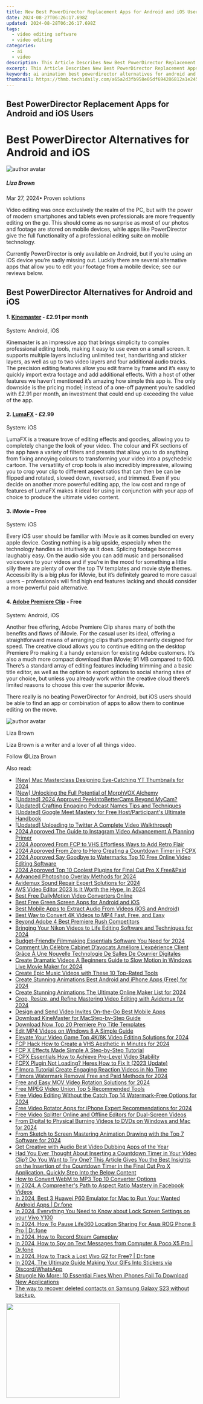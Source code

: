 ```yaml
---
title: New Best PowerDirector Replacement Apps for Android and iOS Users
date: 2024-08-27T06:26:17.698Z
updated: 2024-08-28T06:26:17.698Z
tags: 
  - video editing software
  - video editing
categories: 
  - ai
  - video
description: This Article Describes New Best PowerDirector Replacement Apps for Android and iOS Users
excerpt: This Article Describes New Best PowerDirector Replacement Apps for Android and iOS Users
keywords: ai animation best powerdirector alternatives for android and ios,best reaction video editing apps for ios and android users,the best powerdirector replacements for android and ios users,best powerdirector alternatives for android and ios,10 best meme generator apps for android and ios,best powerdirector replacement apps for android and ios users,the funniest meme maker apps for android and ios users
thumbnail: https://thmb.techidaily.com/a65a2d3fb958e05df694286812a1e2454a9d6c6ff463421241eb49561be7ce4c.jpg
---
```


## Best PowerDirector Replacement Apps for Android and iOS Users

# Best PowerDirector Alternatives for Android and iOS

![author avatar](https://lh5.googleusercontent.com/-AIMmjowaFs4/AAAAAAAAAAI/AAAAAAAAABc/Y5UmwDaI7HU/s250-c-k/photo.jpg)

##### Liza Brown

 Mar 27, 2024• Proven solutions

Video editing was once exclusively the realm of the PC, but with the power of modern smartphones and tablets even professionals are more frequently editing on the go. This should come as no surprise as most of our photos and footage are stored on mobile devices, while apps like PowerDirector give the full functionality of a professional editing suite on mobile technology.

Currently PowerDirector is only available on Android, but if you’re using an iOS device you’re sadly missing out. Luckily there are several alternative apps that allow you to edit your footage from a mobile device; see our reviews below.

## Best PowerDirector Alternatives for Android and iOS

#### 1\. [Kinemaster](https://www.kinemaster.com/index.php?lang=en) \- £2.91 per month

System: Android, iOS

Kinemaster is an impressive app that brings simplicity to complex professional editing tools, making it easy to use even on a small screen. It supports multiple layers including unlimited text, handwriting and sticker layers, as well as up to two video layers and four additional audio tracks. The precision editing features allow you edit frame by frame and it’s easy to quickly import extra footage and add additional effects. With a host of other features we haven’t mentioned it’s amazing how simple this app is. The only downside is the pricing model; instead of a one-off payment you’re saddled with £2.91 per month, an investment that could end up exceeding the value of the app.

#### 2\. [LumaFX](https://luma-touch.com/lumafx/) \- £2.99

System: iOS

LumaFX is a treasure trove of editing effects and goodies, allowing you to completely change the look of your video. The colour and FX sections of the app have a variety of filters and presets that allow you to do anything from fixing annoying colours to transforming your video into a psychedelic cartoon. The versatility of crop tools is also incredibly impressive, allowing you to crop your clip to different aspect ratios that can then be can be flipped and rotated, slowed down, reversed, and trimmed. Even if you decide on another more powerful editing app, the low cost and range of features of LumaFX makes it ideal for using in conjunction with your app of choice to produce the ultimate video content.

#### 3\. iMovie – Free

System: iOS

Every iOS user should be familiar with iMovie as it comes bundled on every apple device. Costing nothing is a big upside, especially when the technology handles as intuitively as it does. Splicing footage becomes laughably easy. On the audio side you can add music and personalised voiceovers to your videos and if you’re in the mood for something a little silly there are plenty of over the top TV templates and movie style themes. Accessibility is a big plus for iMovie, but it’s definitely geared to more casual users – professionals will find high end features lacking and should consider a more powerful paid alternative.

#### 4\. [Adobe Premiere Clip](https://www.adobe.com/products/premiere-clip.html) \- Free

System: Android, iOS

Another free offering, Adobe Premiere Clip shares many of both the benefits and flaws of iMovie. For the casual user its ideal, offering a straightforward means of arranging clips that’s predominantly designed for speed. The creative cloud allows you to continue editing on the desktop Premiere Pro making it a handy extension for existing Adobe customers. It’s also a much more compact download than iMovie; 91 MB compared to 600\. There’s a standard array of editing features including trimming and a basic title editor, as well as the option to export options to social sharing sites of your choice, but unless you already work within the creative cloud there’s limited reasons to choose this over the superior iMovie.

There really is no beating PowerDirector for Android, but iOS users should be able to find an app or combination of apps to allow them to continue editing on the move.

![author avatar](https://lh5.googleusercontent.com/-AIMmjowaFs4/AAAAAAAAAAI/AAAAAAAAABc/Y5UmwDaI7HU/s250-c-k/photo.jpg)

Liza Brown

Liza Brown is a writer and a lover of all things video.

Follow @Liza Brown

<span class="atpl-alsoreadstyle">Also read:</span>
<div><ul>
<li><a href="https://youtube-data.techidaily.com/ac-masterclass-designing-eye-catching-yt-thumbnails-for-2024/"><u>[New] Mac Masterclass  Designing Eye-Catching YT Thumbnails for 2024</u></a></li>
<li><a href="https://some-skills.techidaily.com/new-unlocking-the-full-potential-of-morphvox-alchemy/"><u>[New] Unlocking the Full Potential of MorphVOX Alchemy</u></a></li>
<li><a href="https://screen-sharing-recording.techidaily.com/updated-2024-approved-peekintobettercams-beyond-mycam/"><u>[Updated] 2024 Approved  PeekIntoBetterCams  Beyond MyCam?</u></a></li>
<li><a href="https://extra-information.techidaily.com/updated-crafting-engaging-podcast-names-tips-and-techniques/"><u>[Updated] Crafting Engaging Podcast Names  Tips and Techniques</u></a></li>
<li><a href="https://desktop-recording.techidaily.com/updated-google-meet-mastery-for-free-hostparticipants-ultimate-handbook/"><u>[Updated] Google Meet Mastery for Free  Host/Participant's Ultimate Handbook</u></a></li>
<li><a href="https://twitter-videos.techidaily.com/updated-uploading-to-twitter-a-complete-video-walkthrough/"><u>[Updated] Uploading to Twitter  A Complete Video Walkthrough</u></a></li>
<li><a href="https://instagram-video-recordings.techidaily.com/2024-approved-the-guide-to-instagram-video-advancement-a-planning-primer/"><u>2024 Approved  The Guide to Instagram Video Advancement  A Planning Primer</u></a></li>
<li><a href="https://ai-vdieo-software.techidaily.com/2024-approved-from-fcp-to-vhs-effortless-ways-to-add-retro-flair/"><u>2024 Approved From FCP to VHS Effortless Ways to Add Retro Flair</u></a></li>
<li><a href="https://ai-vdieo-software.techidaily.com/2024-approved-from-zero-to-hero-creating-a-countdown-timer-in-fcpx/"><u>2024 Approved From Zero to Hero Creating a Countdown Timer in FCPX</u></a></li>
<li><a href="https://ai-vdieo-software.techidaily.com/2024-approved-say-goodbye-to-watermarks-top-10-free-online-video-editing-software/"><u>2024 Approved Say Goodbye to Watermarks Top 10 Free Online Video Editing Software</u></a></li>
<li><a href="https://ai-vdieo-software.techidaily.com/2024-approved-top-10-coolest-plugins-for-final-cut-pro-x-freeandpaid/"><u>2024 Approved Top 10 Coolest Plugins for Final Cut Pro X Free&Paid</u></a></li>
<li><a href="https://extra-information.techidaily.com/advanced-photoshop-overlay-methods-for-2024/"><u>Advanced Photoshop Overlay Methods for 2024</u></a></li>
<li><a href="https://ai-vdieo-software.techidaily.com/avidemux-sound-repair-expert-solutions-for-2024/"><u>Avidemux Sound Repair Expert Solutions for 2024</u></a></li>
<li><a href="https://ai-vdieo-software.techidaily.com/avs-video-editor-2023-is-it-worth-the-hype-in-2024/"><u>AVS Video Editor 2023 Is It Worth the Hype, In 2024</u></a></li>
<li><a href="https://ai-vdieo-software.techidaily.com/best-free-dailymotion-video-converters-online/"><u>Best Free DailyMotion Video Converters Online</u></a></li>
<li><a href="https://ai-vdieo-software.techidaily.com/best-free-green-screen-apps-for-android-and-ios/"><u>Best Free Green Screen Apps for Android and iOS</u></a></li>
<li><a href="https://ai-vdieo-software.techidaily.com/best-mobile-apps-to-extract-audio-from-videos-ios-and-android/"><u>Best Mobile Apps to Extract Audio From Videos (iOS and Android)</u></a></li>
<li><a href="https://ai-vdieo-software.techidaily.com/best-way-to-convert-4k-videos-to-mp4-fast-free-and-easy/"><u>Best Way to Convert 4K Videos to MP4 Fast, Free, and Easy</u></a></li>
<li><a href="https://ai-vdieo-software.techidaily.com/beyond-adobe-4-best-premiere-rush-competitors/"><u>Beyond Adobe 4 Best Premiere Rush Competitors</u></a></li>
<li><a href="https://ai-vdieo-software.techidaily.com/bringing-your-nikon-videos-to-life-editing-software-and-techniques-for-2024/"><u>Bringing Your Nikon Videos to Life Editing Software and Techniques for 2024</u></a></li>
<li><a href="https://ai-vdieo-software.techidaily.com/budget-friendly-filmmaking-essentials-software-you-need-for-2024/"><u>Budget-Friendly Filmmaking Essentials Software You Need for 2024</u></a></li>
<li><a href="https://discover-alternatives.techidaily.com/comment-un-celebre-cabinet-davocats-ameliore-lexperience-client-grace-a-une-nouvelle-technologie-de-salles-de-courrier-digitales/"><u>Comment Un Célèbre Cabinet D’avocats Améliore L'expérience Client Grâce À Une Nouvelle Technologie De Salles De Courrier Digitales</u></a></li>
<li><a href="https://ai-vdieo-software.techidaily.com/create-dramatic-videos-a-beginners-guide-to-slow-motion-in-windows-live-movie-maker-for-2024/"><u>Create Dramatic Videos A Beginners Guide to Slow Motion in Windows Live Movie Maker for 2024</u></a></li>
<li><a href="https://ai-vdieo-software.techidaily.com/create-epic-music-videos-with-these-10-top-rated-tools/"><u>Create Epic Music Videos with These 10 Top-Rated Tools</u></a></li>
<li><a href="https://ai-vdieo-software.techidaily.com/create-stunning-animations-best-android-and-iphone-apps-free-for-2024/"><u>Create Stunning Animations Best Android and iPhone Apps (Free) for 2024</u></a></li>
<li><a href="https://ai-vdieo-software.techidaily.com/create-stunning-animations-the-ultimate-online-maker-list-for-2024/"><u>Create Stunning Animations The Ultimate Online Maker List for 2024</u></a></li>
<li><a href="https://ai-vdieo-software.techidaily.com/crop-resize-and-refine-mastering-video-editing-with-avidemux-for-2024/"><u>Crop, Resize, and Refine Mastering Video Editing with Avidemux for 2024</u></a></li>
<li><a href="https://ai-vdieo-software.techidaily.com/design-and-send-video-invites-on-the-go-best-mobile-apps/"><u>Design and Send Video Invites On-the-Go Best Mobile Apps</u></a></li>
<li><a href="https://ai-vdieo-software.techidaily.com/download-kinemaster-for-macstep-by-step-guide/"><u>Download KineMaster for MacStep-by-Step Guide</u></a></li>
<li><a href="https://ai-vdieo-software.techidaily.com/download-now-top-20-premiere-pro-title-templates/"><u>Download Now Top 20 Premiere Pro Title Templates</u></a></li>
<li><a href="https://ai-vdieo-software.techidaily.com/edit-mp4-videos-on-windows-8-a-simple-guide/"><u>Edit MP4 Videos on Windows 8 A Simple Guide</u></a></li>
<li><a href="https://ai-vdieo-software.techidaily.com/elevate-your-video-game-top-4k8k-video-editing-solutions-for-2024/"><u>Elevate Your Video Game Top 4K/8K Video Editing Solutions for 2024</u></a></li>
<li><a href="https://ai-vdieo-software.techidaily.com/fcp-hack-how-to-create-a-vhs-aesthetic-in-minutes-for-2024/"><u>FCP Hack How to Create a VHS Aesthetic in Minutes for 2024</u></a></li>
<li><a href="https://ai-vdieo-software.techidaily.com/fcp-x-effects-made-simple-a-step-by-step-tutorial/"><u>FCP X Effects Made Simple A Step-by-Step Tutorial</u></a></li>
<li><a href="https://ai-vdieo-software.techidaily.com/fcpx-essentials-how-to-achieve-pro-level-video-stability/"><u>FCPX Essentials How to Achieve Pro-Level Video Stability</u></a></li>
<li><a href="https://ai-vdieo-software.techidaily.com/fcpx-plugin-not-loading-heres-how-to-fix-it-2023-update/"><u>FCPX Plugin Not Loading? Heres How to Fix It (2023 Update)</u></a></li>
<li><a href="https://ai-vdieo-software.techidaily.com/filmora-tutorial-create-engaging-reaction-videos-in-no-time/"><u>Filmora Tutorial Create Engaging Reaction Videos in No Time</u></a></li>
<li><a href="https://ai-vdieo-software.techidaily.com/filmora-watermark-removal-free-and-paid-methods-for-2024/"><u>Filmora Watermark Removal Free and Paid Methods for 2024</u></a></li>
<li><a href="https://ai-vdieo-software.techidaily.com/free-and-easy-mov-video-rotation-solutions-for-2024/"><u>Free and Easy MOV Video Rotation Solutions for 2024</u></a></li>
<li><a href="https://ai-vdieo-software.techidaily.com/free-mpeg-video-union-top-5-recommended-tools/"><u>Free MPEG Video Union Top 5 Recommended Tools</u></a></li>
<li><a href="https://ai-vdieo-software.techidaily.com/free-video-editing-without-the-catch-top-14-watermark-free-options-for-2024/"><u>Free Video Editing Without the Catch Top 14 Watermark-Free Options for 2024</u></a></li>
<li><a href="https://ai-vdieo-software.techidaily.com/free-video-rotator-apps-for-iphone-expert-recommendations-for-2024/"><u>Free Video Rotator Apps for iPhone Expert Recommendations for 2024</u></a></li>
<li><a href="https://ai-vdieo-software.techidaily.com/free-video-splitter-online-and-offline-editors-for-dual-screen-videos/"><u>Free Video Splitter Online and Offline Editors for Dual-Screen Videos</u></a></li>
<li><a href="https://ai-vdieo-software.techidaily.com/from-digital-to-physical-burning-videos-to-dvds-on-windows-and-mac-for-2024/"><u>From Digital to Physical Burning Videos to DVDs on Windows and Mac for 2024</u></a></li>
<li><a href="https://ai-vdieo-software.techidaily.com/from-sketch-to-screen-mastering-animation-drawing-with-the-top-7-software-for-2024/"><u>From Sketch to Screen Mastering Animation Drawing with the Top 7 Software for 2024</u></a></li>
<li><a href="https://ai-vdieo-software.techidaily.com/get-creative-with-audio-best-video-dubbing-apps-of-the-year/"><u>Get Creative with Audio Best Video Dubbing Apps of the Year</u></a></li>
<li><a href="https://ai-vdieo-software.techidaily.com/had-you-ever-thought-about-inserting-a-countdown-timer-in-your-video-clip-do-you-want-to-try-one-this-article-gives-you-the-best-insights-on-the-insertion-o/"><u>Had You Ever Thought About Inserting a Countdown Timer in Your Video Clip? Do You Want to Try One? This Article Gives You the Best Insights on the Insertion of the Countdown Timer in the Final Cut Pro X Application. Quickly Step Into the Below Content</u></a></li>
<li><a href="https://ai-vdieo-software.techidaily.com/how-to-convert-webm-to-mp3-top-10-converter-options/"><u>How to Convert WebM to MP3 Top 10 Converter Options</u></a></li>
<li><a href="https://facebook-clips.techidaily.com/in-2024-a-compreehers-path-to-aspect-ratio-mastery-in-facebook-videos/"><u>In 2024, A Compreeher's Path to Aspect Ratio Mastery in Facebook Videos</u></a></li>
<li><a href="https://screen-mirror.techidaily.com/in-2024-best-3-huawei-p60-emulator-for-mac-to-run-your-wanted-android-apps-drfone-by-drfone-android/"><u>In 2024, Best 3 Huawei P60 Emulator for Mac to Run Your Wanted Android Apps | Dr.fone</u></a></li>
<li><a href="https://android-unlock.techidaily.com/in-2024-everything-you-need-to-know-about-lock-screen-settings-on-your-vivo-y100-by-drfone-android/"><u>In 2024, Everything You Need to Know about Lock Screen Settings on your Vivo Y100</u></a></li>
<li><a href="https://location-social.techidaily.com/in-2024-how-to-pause-life360-location-sharing-for-asus-rog-phone-8-pro-drfone-by-drfone-virtual-android/"><u>In 2024, How To Pause Life360 Location Sharing For Asus ROG Phone 8 Pro | Dr.fone</u></a></li>
<li><a href="https://video-capture.techidaily.com/in-2024-how-to-record-steam-gameplay/"><u>In 2024, How to Record Steam Gameplay</u></a></li>
<li><a href="https://android-location-track.techidaily.com/in-2024-how-to-spy-on-text-messages-from-computer-and-poco-x5-pro-drfone-by-drfone-virtual-android/"><u>In 2024, How to Spy on Text Messages from Computer & Poco X5 Pro | Dr.fone</u></a></li>
<li><a href="https://android-location-track.techidaily.com/in-2024-how-to-track-a-lost-vivo-g2-for-free-drfone-by-drfone-virtual-android/"><u>In 2024, How to Track a Lost Vivo G2 for Free? | Dr.fone</u></a></li>
<li><a href="https://some-skills.techidaily.com/in-2024-the-ultimate-guide-making-your-gifs-into-stickers-via-discordwhatsapp/"><u>In 2024, The Ultimate Guide  Making Your GIFs Into Stickers via Discord/WhatsApp</u></a></li>
<li><a href="https://fox-that.techidaily.com/struggle-no-more-10-essential-fixes-when-iphones-fail-to-download-new-applications/"><u>Struggle No More: 10 Essential Fixes When iPhones Fail To Download New Applications</u></a></li>
<li><a href="https://techidaily.com/the-way-to-recover-deleted-contacts-on-samsung-galaxy-s23-without-backup-by-fonelab-android-recover-contacts/"><u>The way to recover deleted contacts on Samsung Galaxy S23 without backup.</u></a></li>
</ul></div>

<ins class="adsbygoogle"
      style="display:block"
      data-ad-client="ca-pub-7571918770474297"
      data-ad-slot="8358498916"
      data-ad-format="auto"
      data-full-width-responsive="true"></ins>
<!-- affiliate ads begin -->
<a href="https://printrendy.pxf.io/c/5597632/1453719/17020" target="_top" id="1453719"><img src="//a.impactradius-go.com/display-ad/17020-1453719" border="0" alt="" width="300" height="250"/></a><img height="0" width="0" src="https://imp.pxf.io/i/5597632/1453719/17020" style="position:absolute;visibility:hidden;" border="0" />
<!-- affiliate ads end -->